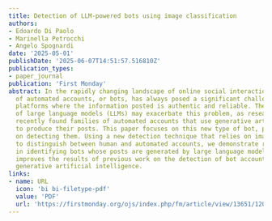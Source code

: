 ```yaml
---
title: Detection of LLM-powered bots using image classification
authors:
- Edoardo Di Paolo
- Marinella Petrocchi
- Angelo Spognardi
date: '2025-05-01'
publishDate: '2025-06-07T14:51:57.516810Z'
publication_types:
- paper_journal
publication: 'First Monday'
abstract: In the rapidly changing landscape of online social interactions, the presence
  of automated accounts, or bots, has always posed a significant challenge to maintaining
  platforms where the information posted is authentic and reliable. The emergence
  of large language models (LLMs) may exacerbate this problem, as researchers have
  recently found families of automated accounts that use generative artificial intelligence
  to produce their posts. This paper focuses on this new type of bot, particularly
  on detecting them. Using a new detection technique that relies on image classification
  to distinguish between human and automated accounts, we demonstrate remarkable efficiency
  in identifying bots whose posts are generated by large language models. Our research
  improves the results of previous work on the detection of bot accounts powered by
  generative artificial intelligence.
links:
- name: URL
  icon: 'bi bi-filetype-pdf'
  value: 'PDF'
  url: 'https://firstmonday.org/ojs/index.php/fm/article/view/13651/12025'
---
```

